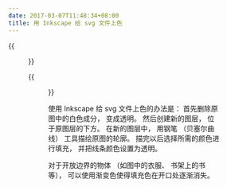 ```yaml
---
date: 2017-03-07T11:48:34+08:00
title: 用 Inkscape 给 svg 文件上色
---
```


{{<figure src="/media/ctanlion-1.svg"
  caption="Duane Bibby 为 TeXbook 绘制的插图 (来自 http://ctan.org/lion)">}}

{{<figure src="/media/ctanlion-2.svg"
  caption="上色后的效果">}}

<!--more-->

使用 Inkscape 给 svg 文件上色的办法是： 首先删除原图中的白色成分， 变成透明。
然后创建新的图层， 位于原图层的下方。
在新的图层中， 用钢笔 （贝塞尔曲线） 工具描绘原图的轮廓。
描完以后选择所需的颜色进行填充， 并把线条颜色设置为透明。

对于开放边界的物体 （如图中的衣服、 书架上的书等），
可以使用渐变色使得填充色在开口处逐渐消失。
